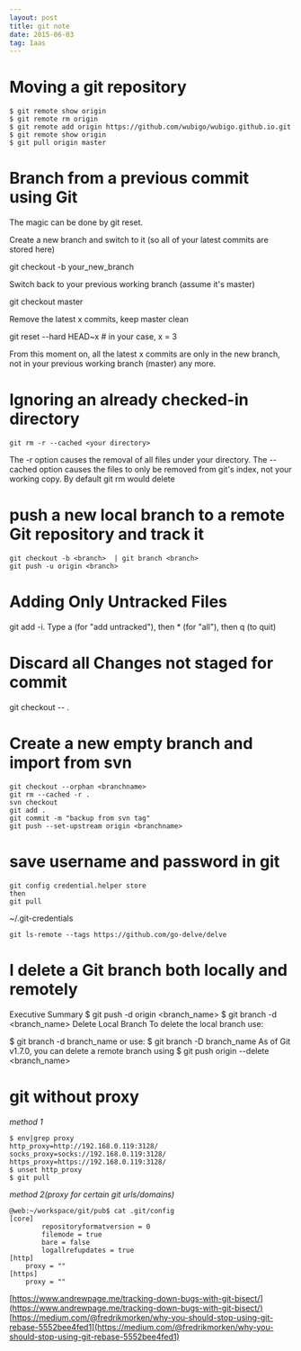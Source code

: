 ```yaml
---
layout: post
title: git note
date: 2015-06-03
tag: Iaas
---
```


# Moving a git repository

```
$ git remote show origin 
$ git remote rm origin
$ git remote add origin https://github.com/wubigo/wubigo.github.io.git
$ git remote show origin
$ git pull origin master
```

# Branch from a previous commit using Git

The magic can be done by git reset.

Create a new branch and switch to it (so all of your latest commits are stored here)

git checkout -b your_new_branch

Switch back to your previous working branch (assume it's master)

git checkout master

Remove the latest x commits, keep master clean

git reset --hard HEAD~x    # in your case, x = 3

From this moment on, all the latest x commits are only in the new branch, not in your previous working branch (master) any more.



# Ignoring an already checked-in directory
```
git rm -r --cached <your directory>
```
The -r option causes the removal of all files under your directory.
The --cached option causes the files to only be removed from git's index, not your working copy. By default git rm <file> would delete <file>

# push a new local branch to a remote Git repository and track it
```
git checkout -b <branch>  | git branch <branch>
git push -u origin <branch>
```

# Adding Only Untracked Files

git add -i. Type a (for "add untracked"), then * (for "all"), then q (to quit)


# Discard all Changes not staged for commit
git checkout -- .

# Create a new empty branch and import from svn
```
git checkout --orphan <branchname>
git rm --cached -r .
svn checkout
git add .
git commit -m "backup from svn tag"
git push --set-upstream origin <branchname>
```

# save username and password in git
```
git config credential.helper store
then
git pull
```
~/.git-credentials

```
git ls-remote --tags https://github.com/go-delve/delve
```

# I delete a Git branch both locally and remotely
Executive Summary
$ git push -d origin <branch_name>
$ git branch -d <branch_name>
Delete Local Branch
To delete the local branch use:

$ git branch -d branch_name
or use:
$ git branch -D branch_name
As of Git v1.7.0, you can delete a remote branch using
$ git push origin --delete <branch_name>


# git without proxy
*method 1*
```
$ env|grep proxy
http_proxy=http://192.168.0.119:3128/
socks_proxy=socks://192.168.0.119:3128/
https_proxy=https://192.168.0.119:3128/
$ unset http_proxy
$ git pull
```
*method 2(proxy for certain git urls/domains)*
```
@web:~/workspace/git/pub$ cat .git/config
[core]
        repositoryformatversion = 0
        filemode = true
        bare = false
        logallrefupdates = true
[http]
    proxy = ""
[https]
    proxy = ""
```

[https://www.andrewpage.me/tracking-down-bugs-with-git-bisect/](https://www.andrewpage.me/tracking-down-bugs-with-git-bisect/)
[https://medium.com/@fredrikmorken/why-you-should-stop-using-git-rebase-5552bee4fed1](https://medium.com/@fredrikmorken/why-you-should-stop-using-git-rebase-5552bee4fed1)
